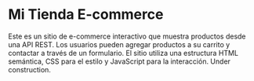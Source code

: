 # Mi Tienda E-commerce

Este es un sitio de e-commerce interactivo que muestra productos desde una API REST. Los usuarios pueden agregar productos a su carrito y contactar a través de un formulario. El sitio utiliza una estructura HTML semántica, CSS para el estilo y JavaScript para la interacción.
Under construction.
